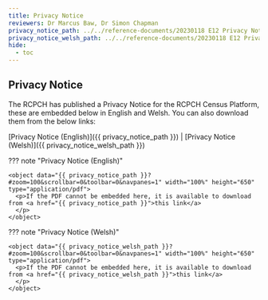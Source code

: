 ```yaml
---
title: Privacy Notice
reviewers: Dr Marcus Baw, Dr Simon Chapman
privacy_notice_path: ../../reference-documents/20230118 E12 Privacy Notice.pdf
privacy_notice_welsh_path: ../../reference-documents/20230118 E12 Privacy Notice Welsh.pdf
hide:
  - toc
---
```


<!-- This documentation does not exist and needs creating. E12 documentation is provided as a placeholder only -->

## Privacy Notice

The RCPCH has published a Privacy Notice for the RCPCH Census Platform, these are embedded below in English and Welsh. You can also download them from the below links:

[Privacy Notice (English)]({{ privacy_notice_path }})  |
[Privacy Notice (Welsh)]({{ privacy_notice_welsh_path }})

??? note "Privacy Notice (English)"

    <object data="{{ privacy_notice_path }}?#zoom=100&scrollbar=0&toolbar=0&navpanes=1" width="100%" height="650" type="application/pdf">
      <p>If the PDF cannot be embedded here, it is available to download from <a href="{{ privacy_notice_path }}">this link</a>
      </p>
    </object>

??? note "Privacy Notice (Welsh)"

    <object data="{{ privacy_notice_welsh_path }}?#zoom=100&scrollbar=0&toolbar=0&navpanes=1" width="100%" height="650" type="application/pdf">
      <p>If the PDF cannot be embedded here, it is available to download from <a href="{{ privacy_notice_welsh_path }}">this link</a>
      </p>
    </object>
